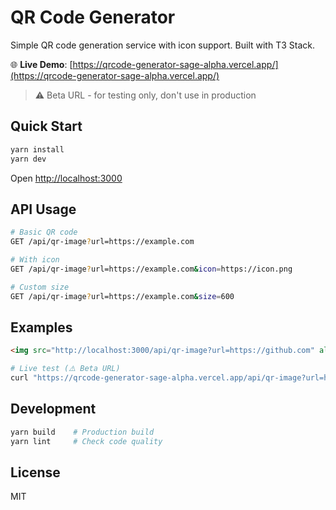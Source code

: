 # QR Code Generator

Simple QR code generation service with icon support. Built with T3 Stack.

🌐 **Live Demo**: [https://qrcode-generator-sage-alpha.vercel.app/](https://qrcode-generator-sage-alpha.vercel.app/)
> ⚠️ Beta URL - for testing only, don't use in production

## Quick Start

```bash
yarn install
yarn dev
```

Open [http://localhost:3000](http://localhost:3000)

## API Usage

```bash
# Basic QR code
GET /api/qr-image?url=https://example.com

# With icon
GET /api/qr-image?url=https://example.com&icon=https://icon.png

# Custom size
GET /api/qr-image?url=https://example.com&size=600
```

## Examples

```html
<img src="http://localhost:3000/api/qr-image?url=https://github.com" alt="QR Code" />
```

```bash
# Live test (⚠️ Beta URL)
curl "https://qrcode-generator-sage-alpha.vercel.app/api/qr-image?url=https://github.com"
```

## Development

```bash
yarn build    # Production build
yarn lint     # Check code quality
```

## License

MIT
